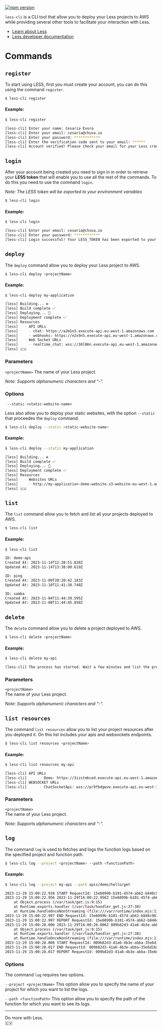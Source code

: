 [![npm version](https://badge.fury.io/js/@chuva.io%2Fless-cli.svg)](https://badge.fury.io/js/@chuva.io%2Fless-cli)

`less-cli` is a CLI tool that allow you to deploy your Less projects to AWS while providing several other tools to facilitate your interaction with Less.

- [Learn about Less](https://chuva-io.notion.site/Less-44d98337e08a46af934364700da05e3a)
- [Less developer documentation](https://docs.less.chuva.io/)

# Commands

## `register`

To start using LESS, first you must create your account, you can do this using the command `register`.

```bash
$ less-cli register
```

#### Example:
```bash
$ less-cli register

[less-cli] Enter your name: Cesaria Evora
[less-cli] Enter your email: cesaria@chuva.io
[less-cli] Enter your password: ************
[less-cli] Enter the verification code sent to your email: ******
[less-cli] Account verified! Please check your email for your Less credentials.
```

## `login`

After your account being created you need to sign in in order to retrieve your **LESS token** that will enable you to use all the rest of the commands. To do this you need to use the command `login`.

*Note: The LESS token will be exported to your environment variables*

```bash
$ less-cli login
```

#### Example:
```bash
$ less-cli login

[less-cli] Enter your email: cesaria@chuva.io
[less-cli] Enter your password: ************
[less-cli] Login successful! Your LESS_TOKEN has been exported to your environment.
```

## `deploy`

The `deploy` command allow you to deploy your Less project to AWS.

```bash
$ less-cli deploy <projectName>
```

#### Example:

```bash
$ less-cli deploy my-application

[less] Building... ⚙️
[less] Build complete ✅
[less] Deploying... 🚀
[less] Deployment complete ✅
[less] Resources
[less]   - API URLs
[less]     - chat: https://a2m1n3.execute-api.eu-west-1.amazonaws.com
[less]     - webhooks: https://n2s9n5.execute-api.eu-west-1.amazonaws.com
[less]   - Web Socket URLs
[less]     - realtime_chat: wss://10l06n.execute-api.eu-west-1.amazonaws.com
[less] 🇨🇻
```

### Parameters

`<projectName>`
The name of your Less project.

*Note: Supports alphanumeric characters and "-".*

### Options

` --static <static-website-name>`

Less also allow you to deploy your static websites, with the option `--static` that proceedes the `deploy` command.

```bash
$ less-cli deploy --static <static-website-name>
```

#### Example:
```bash
$ less-cli deploy --static my-application

[less] Building... ⚙️
[less] Build complete ✅
[less] Deploying... 🚀
[less] Deployment complete ✅
[less] Resources
[less] 	 - Websites URLs
[less] 	   - http://my-application-demo-website.s3-website-eu-west-1.amazonaws.com
[less] 🇨🇻
```

## `list`

The `list` command allow you to fetch and list all your projects deployed to AWS.

```bash
$ less-cli list
```

#### Example:
```bash
$ less-cli list

ID: demo-api
Created At: 2023-11-14T12:20:51.828Z
Updated At: 2023-11-14T13:38:00.619Z

ID: ping
Created At: 2023-11-09T20:20:42.183Z
Updated At: 2023-11-10T11:41:38.740Z

ID: samba
Created At: 2023-11-04T11:44:39.595Z
Updated At: 2023-11-08T11:44:45.850Z
```

## `delete`

The `delete` command allow you to delete a project deployed to AWS.

```bash
$ less-cli delete <projectName>
```

#### Example:
```bash
$ less-cli delete my-api

[less-cli] The process has started. Wait a few minutes and list the projects to see the changes.
```

### Parameters

`<projectName>`  
The name of your Less project.  

*Note: Supports alphanumeric characters and "-".*

## `list resources`

The command `list resources` allow you to list your project resources after you deployed it. On this list includes your apis and websockets endpoints.

```bash
$ less-cli list resources <projectName>
```

#### Example:
```bash
$ less-cli list resources my-api

[less-cli] API URLs
[less-cli]      - Demo: https://3izstmbced.execute-api.eu-west-1.amazonaws.com/production
[less-cli] WEBSOCKET URLs
[less-cli]      - ChatSocketApi: wss://pr9fbdgwve.execute-api.eu-west-1.amazonaws.com/production
```

### Parameters

`<projectName>`  
The name of your Less project.  

*Note: Supports alphanumeric characters and "-".*

## `log`

The command `log` is used to fetches and logs the function logs based on the specified project and function path.

```bash
$ less-cli log --project <projectName> --path <functionPath>
```

#### Example:
```bash
$ less-cli log --project my-api --path apis/demo/hello/get

2023-11-29 15:00:22.938 START RequestId: 15e6099b-b101-4574-ab62-b848c967ee29 Version: $LATEST
2023-11-29 15:00:22.956 2023-11-29T16:00:22.956Z 15e6099b-b101-4574-ab62-b848c967ee29 ERROR Error: test error
    at Object.process (/var/task/get.js:9:15)
    at Runtime.exports.handler (/var/task/handler_get.js:27:38)
    at Runtime.handleOnceNonStreaming (file:///var/runtime/index.mjs:1173:29)
2023-11-29 15:00:22.997 END RequestId: 15e6099b-b101-4574-ab62-b848c967ee29
2023-11-29 15:00:22.997 REPORT RequestId: 15e6099b-b101-4574-ab62-b848c967ee29 Duration: 58.87 ms Billed Duration: 59 ms Memory Size: 128 MB Max Memory Used: 58 MB Init Duration: 177.97 ms 
2023-11-29 15:00:28.006 2023-11-29T16:00:28.006Z 009b82d3-41a6-4b3e-abba-35e6d1628939 ERROR Error: test error
    at Object.process (/var/task/get.js:9:15)
    at Runtime.exports.handler (/var/task/handler_get.js:27:38)
    at Runtime.handleOnceNonStreaming (file:///var/runtime/index.mjs:1173:29)
2023-11-29 15:00:28.006 START RequestId: 009b82d3-41a6-4b3e-abba-35e6d1628939 Version: $LATEST
2023-11-29 15:00:28.017 END RequestId: 009b82d3-41a6-4b3e-abba-35e6d1628939
2023-11-29 15:00:28.017 REPORT RequestId: 009b82d3-41a6-4b3e-abba-35e6d1628939 Duration: 12.37 ms Billed Duration: 13 ms Memory Size: 128 MB Max Memory Used: 59 MB
```

### Options

The command `log` requires two options.

`--project <projectName>`
This option allow you to specify the name of your project for which you want to list the logs.

`--path <functionPath>`
This option allow you to specify the path of the function for which you want to see its logs.

---

Do more with Less.  
🇨🇻
